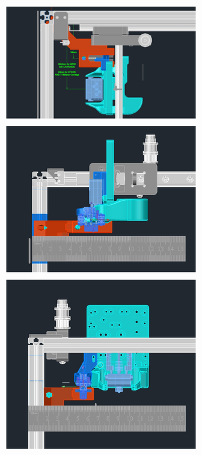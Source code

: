 ![plan view](RailCoreCornerPlan.jpg)<br>  
![X Elev](RailCoreCornerPlan_X_Elev.jpg)<br>  
![Y Elev](RailCoreCornerPlan_YElev.jpg)<br>  
